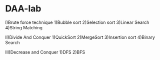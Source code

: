 # DAA-lab

I)Brute force technique
1)Bubble sort
2)Selection sort
3)Linear Search
4)String Matching

II)Divide And Conquer
1)QuickSort
2)MergeSort
3)Insertion sort
4)Binary Search

III)Decrease and Conquer
1)DFS
2)BFS
